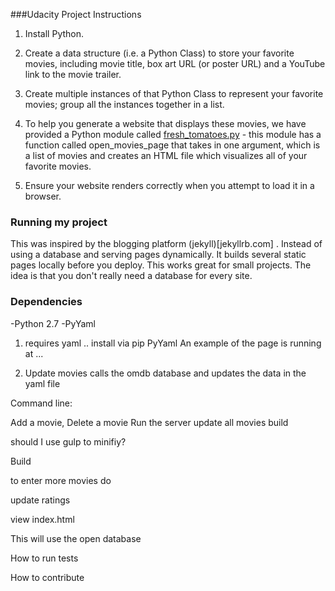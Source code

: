 ###Udacity Project Instructions
1. Install Python.

2. Create a data structure (i.e. a Python Class) to store your favorite movies, including movie title, box art URL (or poster URL) and a YouTube link to the movie trailer.

3. Create multiple instances of that Python Class to represent your favorite movies; group all the instances together in a list.

4. To help you generate a website that displays these movies, we have provided a Python module called [fresh_tomatoes.py](https://s3.amazonaws.com/udacity-hosted-downloads/ud036/fresh_tomatoes.py) - this module has a function called open_movies_page that takes in one argument, which is a list of movies and creates an HTML file which visualizes all of your favorite movies.

5. Ensure your website renders correctly when you attempt to load it in a browser.


### Running my project

This was inspired by the blogging platform (jekyll)[jekyllrb.com] . Instead of using a database and serving pages dynamically. It builds several static pages locally before you deploy. This works great for small projects. The idea is that you don't really need a database for every site.

### Dependencies
-Python 2.7
-PyYaml


1. requires yaml .. install via pip PyYaml
An example of the page is running at ...

2. Update movies calls the omdb database and updates the data in the yaml file


Command line:

Add a movie,
Delete a movie
Run the server
update all movies
build

should I use gulp to minifiy?

Build

to enter more movies do

update ratings

view index.html

This will use the open database

How to run tests

How to contribute

